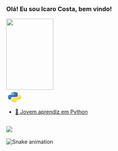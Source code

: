 ### Olá! Eu sou Icaro Costa, bem vindo!
<div align="left">
<a href="https://github.com/icarokosta">
  <img height="190em" img width="50%" src="https://github-readme-stats.vercel.app/api?username=icarokosta&show_icons=true&theme=dark&include_all_commits=true&count_private=true"/>

</div>
<img align="center" alt="Rafa-Python" height="33" width="44" src="https://raw.githubusercontent.com/devicons/devicon/master/icons/python/python-original.svg">


- 🌱 Jovem aprendiz em Python

##

<a href="https://www.linkedin.com/in/icarorcosta/-45875016a" target="_blank"><img src="https://img.shields.io/badge/-LinkedIn-%230077B5?style=for-the-badge&logo=linkedin&logoColor=white" target="_blank"></a>


![Snake animation](https://github.com/icarokosta/icarokosta/blob/output/github-contribution-grid-snake.svg)
